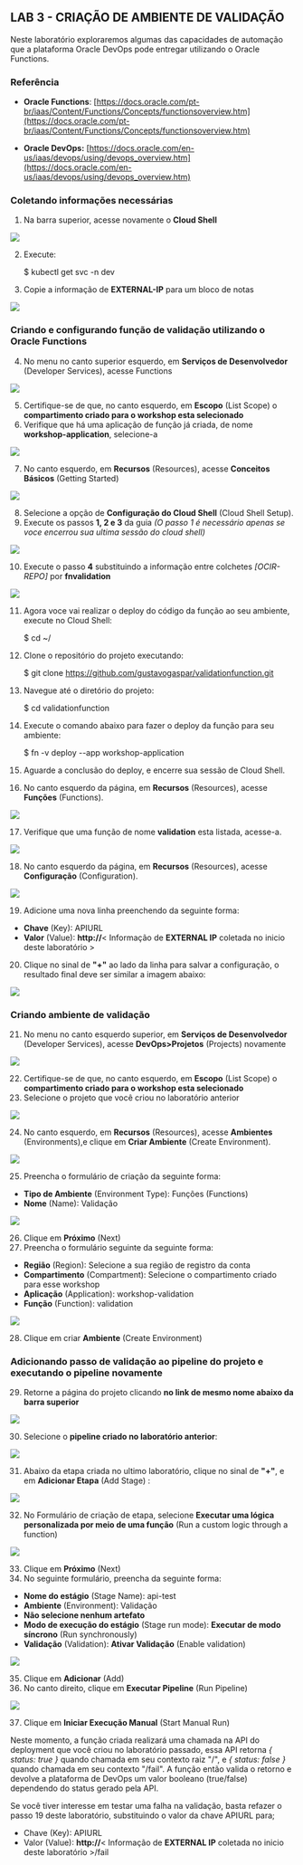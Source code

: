 ﻿## LAB 3 - CRIAÇÃO DE AMBIENTE DE VALIDAÇÃO

  Neste laboratório exploraremos algumas das capacidades de automação que a plataforma Oracle DevOps pode entregar utilizando o Oracle Functions.

### Referência

  

- **Oracle Functions**: [https://docs.oracle.com/pt-br/iaas/Content/Functions/Concepts/functionsoverview.htm](https://docs.oracle.com/pt-br/iaas/Content/Functions/Concepts/functionsoverview.htm)

- **Oracle DevOps:** [https://docs.oracle.com/en-us/iaas/devops/using/devops_overview.htm](https://docs.oracle.com/en-us/iaas/devops/using/devops_overview.htm)


  
 
### Coletando informações necessárias

1. Na barra superior, acesse novamente o **Cloud Shell**

![](./IMG/001-LAB3.PNG)

2. Execute:

    $ kubectl get svc -n dev

3. Copie a informação de **EXTERNAL-IP** para um bloco de notas

![](./IMG/002-LAB3.PNG)


### Criando e configurando função de validação utilizando o Oracle Functions

4. No menu no canto superior esquerdo, em **Serviços de Desenvolvedor** (Developer Services), acesse Functions

![](./IMG/003-LAB3.PNG)

5. Certifique-se de que, no canto esquerdo, em **Escopo** (List Scope) o **compartimento criado para o workshop esta selecionado**
6. Verifique que há uma aplicação de função já criada, de nome **workshop-application**, selecione-a

![](./IMG/004-LAB3.PNG)

7. No canto esquerdo, em **Recursos** (Resources), acesse **Conceitos Básicos** (Getting Started)

![](./IMG/005-LAB3.PNG)

8. Selecione a opção de **Configuração do Cloud Shell** (Cloud Shell Setup).
9. Execute os passos **1, 2 e 3** da guia *(O passo 1 é necessário apenas se voce encerrou sua ultima sessão do cloud shell)*

![](./IMG/006-LAB3.PNG)

10. Execute o passo **4**  substituindo a informação entre colchetes *[OCIR-REPO]* por **fnvalidation**

![](./IMG/007-LAB3.PNG)

11. Agora voce vai realizar o deploy do código da função ao seu ambiente, execute no Cloud Shell:

    $ cd ~/

12. Clone o repositório do projeto executando:

    $ git clone https://github.com/gustavogaspar/validationfunction.git

13. Navegue até o diretório do projeto:

    $ cd validationfunction

14. Execute o comando abaixo para fazer o deploy da função para seu ambiente:

    $ fn -v deploy --app workshop-application

15. Aguarde a conclusão do deploy, e encerre sua sessão de Cloud Shell.
16. No canto esquerdo da página, em **Recursos** (Resources), acesse **Funções** (Functions).

![](./IMG/008-LAB3.PNG)

17. Verifique que uma função de nome **validation** esta listada, acesse-a.

![](./IMG/009-LAB3.PNG)

18. No canto esquerdo da página, em **Recursos** (Resources), acesse **Configuração** (Configuration).

![](./IMG/010-LAB3.PNG)

19. Adicione uma nova linha preenchendo da seguinte forma:
 
 - **Chave** (Key): APIURL
 - **Valor** (Value): **http://**< Informação de **EXTERNAL IP** coletada no inicio deste laboratório >
 
 20. Clique no sinal de  **"+"** ao lado da linha para salvar a configuração, o resultado final deve ser similar a imagem abaixo:

 
![](./IMG/011-LAB3.PNG)


### Criando ambiente de validação

21. No menu no canto esquerdo superior, em **Serviços de Desenvolvedor** (Developer Services), acesse **DevOps>Projetos** (Projects) novamente

![](./IMG/012-LAB3.PNG)

22. Certifique-se de que, no canto esquerdo, em **Escopo** (List Scope) o **compartimento criado para o workshop esta selecionado**
23. Selecione o projeto que você criou no laboratório anterior

![](./IMG/0013-LAB3.PNG)

24. No canto esquerdo, em **Recursos** (Resources), acesse **Ambientes** (Environments),e clique em **Criar Ambiente** (Create Environment).

![](./IMG/014-LAB3.PNG)

25. Preencha o formulário de criação da seguinte forma:
- **Tipo de Ambiente** (Environment Type): Funções (Functions)
- **Nome** (Name): Validação

![](./IMG/015-LAB3.PNG)

26. Clique em **Próximo** (Next)
27. Preencha o formulário seguinte da seguinte forma:
- **Região** (Region): Selecione a sua região de registro da conta
- **Compartimento** (Compartment): Selecione o compartimento criado para esse workshop
- **Aplicação** (Application): workshop-validation
- **Função** (Function): validation

![](./IMG/016-LAB3.PNG)

28. Clique em criar **Ambiente** (Create Environment)
### Adicionando passo de validação ao pipeline do projeto e executando o pipeline novamente

29. Retorne a página do projeto clicando **no link de mesmo nome abaixo da barra superior**

![](./IMG/017-LAB3.PNG)

30. Selecione o **pipeline criado no laboratório anterior**:

![](./IMG/018-LAB3.PNG)

31. Abaixo da etapa criada no ultimo laboratório, clique no sinal de **"+"**, e em **Adicionar Etapa** (Add Stage) :

![](./IMG/019-LAB3.PNG)

32. No Formulário de criação de etapa, selecione **Executar uma lógica personalizada por meio de uma função** (Run a custom logic through a function)

![](./IMG/020-LAB3.PNG)

33. Clique em **Próximo** (Next)
34. No seguinte formulário, preencha da seguinte forma:
- **Nome do estágio** (Stage Name): api-test
- **Ambiente** (Environment): Validação
- **Não selecione nenhum artefato**
- **Modo de execução do estágio** (Stage run mode): **Executar de modo síncrono** (Run synchronously)
- **Validação** (Validation): **Ativar Validação** (Enable validation)

![](./IMG/021-LAB3.PNG)


35. Clique em **Adicionar** (Add)
36. No canto direito, clique em **Executar Pipeline** (Run Pipeline)

![](./IMG/022-LAB3.PNG)

37. Clique em **Iniciar Execução Manual** (Start Manual Run)

Neste momento, a função criada realizará uma chamada na API do deployment que você criou no laboratório passado, essa API retorna *{ status: true }* quando chamada em seu contexto raiz "/", e *{ status: false }* quando chamada em seu contexto "/fail". A função então valida o retorno e devolve a plataforma de DevOps um valor booleano (true/false) dependendo do status gerado pela API.

Se você tiver interesse em testar uma falha na validação, basta refazer o passo 19 deste laboratório, substituindo o valor da chave APIURL para;

-  Chave (Key): APIURL
 - Valor (Value): **http://**< Informação de **EXTERNAL IP** coletada no inicio deste laboratório >/fail
